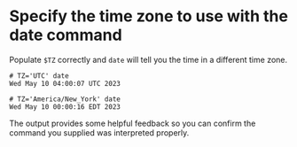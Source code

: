 # Specify the time zone to use with the date command

Populate `$TZ` correctly and `date` will tell you the time in a different time zone. 

```
# TZ='UTC' date
Wed May 10 04:00:07 UTC 2023
```

```
# TZ='America/New_York' date
Wed May 10 00:00:16 EDT 2023
```

The output provides some helpful feedback so you can confirm the command you supplied was interpreted properly. 

